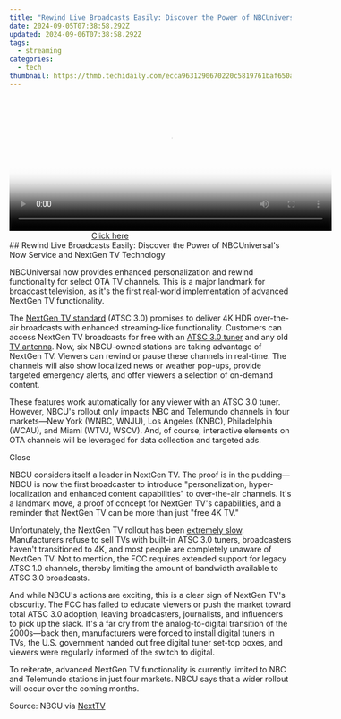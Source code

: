 ```yaml
---
title: "Rewind Live Broadcasts Easily: Discover the Power of NBCUniversal's Now Service and NextGen TV Technology"
date: 2024-09-05T07:38:58.292Z
updated: 2024-09-06T07:38:58.292Z
tags:
  - streaming
categories:
  - tech
thumbnail: https://thmb.techidaily.com/ecca9631290670220c5819761baf650aa5dd08f70276ed62c1ed9a3790d42498.jpg
---
```


<!-- affiliate ads begin -->
<span id="1982570">
					<video width="576" height="240" style="cursor:pointer"
           poster="//a.impactradius-go.com/display-clicktoplayimage/1982570.png"
           onclick="if(!this.playClicked){this.play();this.setAttribute('controls',true);this.playClicked=true;}">
	   <source src="//a.impactradius-go.com/display-ad/22993-1982570">
	   <img src="//a.impactradius-go.com/display-clicktoplayimage/1982570.png" style="border: none; height: 100%; width: 100%; object-fit: contain">
	</video>
	<div style="width:360px;text-align:center"><a href="javascript:window.open(decodeURIComponent('https%3A%2F%2Fhomestyler.sjv.io%2Fc%2F5597632%2F1982570%2F22993'), '_blank');void(0);">Click here</a></div>
</span>
<img height="0" width="0" src="https://imp.pxf.io/i/5597632/1982570/22993" style="position:absolute;visibility:hidden;" border="0" />
<!-- affiliate ads end -->
## Rewind Live Broadcasts Easily: Discover the Power of NBCUniversal's Now Service and NextGen TV Technology

NBCUniversal now provides enhanced personalization and rewind functionality for select OTA TV channels. This is a major landmark for broadcast television, as it's the first real-world implementation of advanced NextGen TV functionality.

 The [NextGen TV standard](https://tech-haven.techidaily.com/ai-writing-unmasked-5-must-have-detectors-for-academic-and-corporate-leaders/) (ATSC 3.0) promises to deliver 4K HDR over-the-air broadcasts with enhanced streaming-like functionality. Customers can access NextGen TV broadcasts for free with an [ATSC 3.0 tuner](https://www.amazon.com/SiliconDust-HDHomeRun-Flex-ATSC-NextGen/dp/B092GCN9NL?tag=hotoge-20&ascsubtag=UUhtgUeUpU2002720&asc%5Frefurl=https%3A%2F%2Fwww.howtogeek.com%2Fnbcu-lets-you-rewind-ota-channels-nextgen-tv%2F&asc%5Fcampaign=Short-Term) and any old [TV antenna](https://www.amazon.com/Amplified-Indoor-Digital-Antenna-Amplifier/dp/B0CW6NFJBS/?tag=hotoge-20&ascsubtag=UUhtgUeUpU2002720&asc%5Frefurl=https%3A%2F%2Fwww.howtogeek.com%2Fnbcu-lets-you-rewind-ota-channels-nextgen-tv%2F&asc%5Fcampaign=Short-Term). Now, six NBCU-owned stations are taking advantage of NextGen TV. Viewers can rewind or pause these channels in real-time. The channels will also show localized news or weather pop-ups, provide targeted emergency alerts, and offer viewers a selection of on-demand content.

 These features work automatically for any viewer with an ATSC 3.0 tuner. However, NBCU's rollout only impacts NBC and Telemundo channels in four markets—New York (WNBC, WNJU), Los Angeles (KNBC), Philadelphia (WCAU), and Miami (WTVJ, WSCV). And, of course, interactive elements on OTA channels will be leveraged for data collection and targeted ads.

Close 

 NBCU considers itself a leader in NextGen TV. The proof is in the pudding—NBCU is now the first broadcaster to introduce "personalization, hyper-localization and enhanced content capabilities" to over-the-air channels. It's a landmark move, a proof of concept for NextGen TV's capabilities, and a reminder that NextGen TV can be more than just "free 4K TV."

 Unfortunately, the NextGen TV rollout has been [extremely slow](https://techidaily.com/solutions-to-restore-deleted-files-from-tecno-by-fonelab-android-recover-data/). Manufacturers refuse to sell TVs with built-in ATSC 3.0 tuners, broadcasters haven't transitioned to 4K, and most people are completely unaware of NextGen TV. Not to mention, the FCC requires extended support for legacy ATSC 1.0 channels, thereby limiting the amount of bandwidth available to ATSC 3.0 broadcasts.

 And while NBCU's actions are exciting, this is a clear sign of NextGen TV's obscurity. The FCC has failed to educate viewers or push the market toward total ATSC 3.0 adoption, leaving broadcasters, journalists, and influencers to pick up the slack. It's a far cry from the analog-to-digital transition of the 2000s—back then, manufacturers were forced to install digital tuners in TVs, the U.S. government handed out free digital tuner set-top boxes, and viewers were regularly informed of the switch to digital.

 To reiterate, advanced NextGen TV functionality is currently limited to NBC and Telemundo stations in just four markets. NBCU says that a wider rollout will occur over the coming months.

 Source: NBCU via [NextTV](https://www.nexttv.com/news/nbcu-using-nextgen-tv-to-provide-personalized-broadcasts-at-6-stations)

<ins class="adsbygoogle"
     style="display:block"
     data-ad-format="autorelaxed"
     data-ad-client="ca-pub-7571918770474297"
     data-ad-slot="1223367746"></ins>



<ins class="adsbygoogle"
     style="display:block"
     data-ad-client="ca-pub-7571918770474297"
     data-ad-slot="8358498916"
     data-ad-format="auto"
     data-full-width-responsive="true"></ins>


